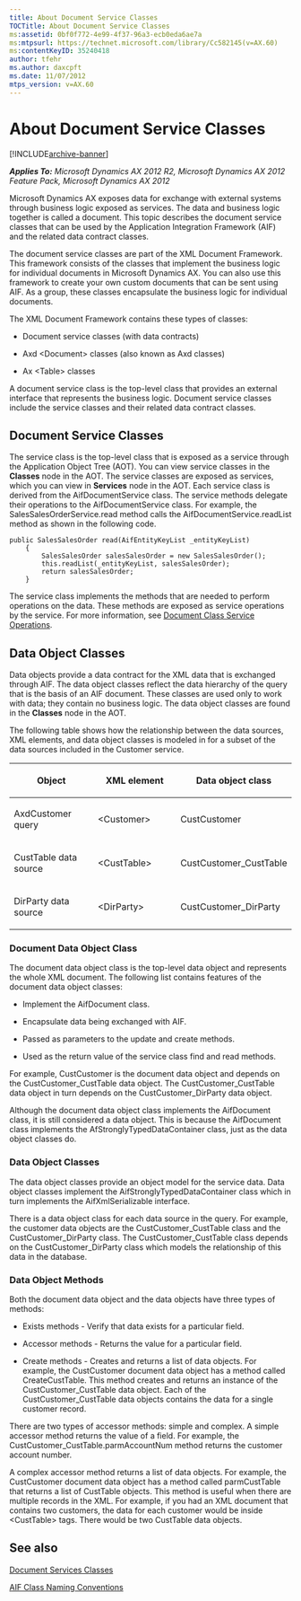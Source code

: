 ```yaml
---
title: About Document Service Classes
TOCTitle: About Document Service Classes
ms:assetid: 0bf0f772-4e99-4f37-96a3-ecb0eda6ae7a
ms:mtpsurl: https://technet.microsoft.com/library/Cc582145(v=AX.60)
ms:contentKeyID: 35240418
author: tfehr
ms.author: daxcpft
ms.date: 11/07/2012
mtps_version: v=AX.60
---
```


# About Document Service Classes 


[!INCLUDE[archive-banner](includes/archive-banner.md)]


_**Applies To:** Microsoft Dynamics AX 2012 R2, Microsoft Dynamics AX 2012 Feature Pack, Microsoft Dynamics AX 2012_

Microsoft Dynamics AX exposes data for exchange with external systems through business logic exposed as services. The data and business logic together is called a document. This topic describes the document service classes that can be used by the Application Integration Framework (AIF) and the related data contract classes.

The document service classes are part of the XML Document Framework. This framework consists of the classes that implement the business logic for individual documents in Microsoft Dynamics AX. You can also use this framework to create your own custom documents that can be sent using AIF. As a group, these classes encapsulate the business logic for individual documents.

The XML Document Framework contains these types of classes:

  - Document service classes (with data contracts)

  - Axd \<Document\> classes (also known as Axd classes)

  - Ax \<Table\> classes

A document service class is the top-level class that provides an external interface that represents the business logic. Document service classes include the service classes and their related data contract classes.

## Document Service Classes

The service class is the top-level class that is exposed as a service through the Application Object Tree (AOT). You can view service classes in the **Classes** node in the AOT. The service classes are exposed as services, which you can view in **Services** node in the AOT. Each service class is derived from the AifDocumentService class. The service methods delegate their operations to the AifDocumentService class. For example, the SalesSalesOrderService.read method calls the AifDocumentService.readList method as shown in the following code.

```X++
public SalesSalesOrder read(AifEntityKeyList _entityKeyList)
    {
        SalesSalesOrder salesSalesOrder = new SalesSalesOrder();
        this.readList(_entityKeyList, salesSalesOrder);
        return salesSalesOrder;
    }
```

The service class implements the methods that are needed to perform operations on the data. These methods are exposed as service operations by the service. For more information, see [Document Class Service Operations](document-class-service-operations.md).

## Data Object Classes

Data objects provide a data contract for the XML data that is exchanged through AIF. The data object classes reflect the data hierarchy of the query that is the basis of an AIF document. These classes are used only to work with data; they contain no business logic. The data object classes are found in the **Classes** node in the AOT.

The following table shows how the relationship between the data sources, XML elements, and data object classes is modeled in for a subset of the data sources included in the Customer service.

<table>
<colgroup>
<col style="width: 33%" />
<col style="width: 33%" />
<col style="width: 33%" />
</colgroup>
<thead>
<tr class="header">
<th><p>Object</p></th>
<th><p>XML element</p></th>
<th><p>Data object class</p></th>
</tr>
</thead>
<tbody>
<tr class="odd">
<td><p>AxdCustomer query</p></td>
<td><p>&lt;Customer&gt;</p></td>
<td><p>CustCustomer</p></td>
</tr>
<tr class="even">
<td><p>CustTable data source</p></td>
<td><p>&lt;CustTable&gt;</p></td>
<td><p>CustCustomer_CustTable</p></td>
</tr>
<tr class="odd">
<td><p>DirParty data source</p></td>
<td><p>&lt;DirParty&gt;</p></td>
<td><p>CustCustomer_DirParty</p></td>
</tr>
</tbody>
</table>


### Document Data Object Class

The document data object class is the top-level data object and represents the whole XML document. The following list contains features of the document data object classes:

  - Implement the AifDocument class.

  - Encapsulate data being exchanged with AIF.

  - Passed as parameters to the update and create methods.

  - Used as the return value of the service class find and read methods.

For example, CustCustomer is the document data object and depends on the CustCustomer\_CustTable data object. The CustCustomer\_CustTable data object in turn depends on the CustCustomer\_DirParty data object.

Although the document data object class implements the AifDocument class, it is still considered a data object. This is because the AifDocument class implements the AfStronglyTypedDataContainer class, just as the data object classes do.

### Data Object Classes

The data object classes provide an object model for the service data. Data object classes implement the AifStronglyTypedDataContainer class which in turn implements the AifXmlSerializable interface.

There is a data object class for each data source in the query. For example, the customer data objects are the CustCustomer\_CustTable class and the CustCustomer\_DirParty class. The CustCustomer\_CustTable class depends on the CustCustomer\_DirParty class which models the relationship of this data in the database.

### Data Object Methods

Both the document data object and the data objects have three types of methods:

  - Exists methods - Verify that data exists for a particular field.

  - Accessor methods - Returns the value for a particular field.

  - Create methods - Creates and returns a list of data objects. For example, the CustCustomer document data object has a method called CreateCustTable. This method creates and returns an instance of the CustCustomer\_CustTable data object. Each of the CustCustomer\_CustTable data objects contains the data for a single customer record.

There are two types of accessor methods: simple and complex. A simple accessor method returns the value of a field. For example, the CustCustomer\_CustTable.parmAccountNum method returns the customer account number.

A complex accessor method returns a list of data objects. For example, the CustCustomer document data object has a method called parmCustTable that returns a list of CustTable objects. This method is useful when there are multiple records in the XML. For example, if you had an XML document that contains two customers, the data for each customer would be inside \<CustTable\> tags. There would be two CustTable data objects.

## See also

[Document Services Classes](document-services-classes.md)

[AIF Class Naming Conventions](aif-class-naming-conventions.md)

